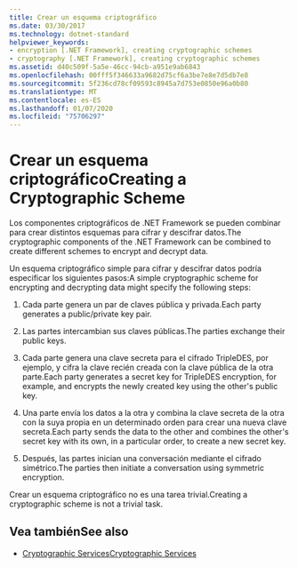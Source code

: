 ```yaml
---
title: Crear un esquema criptográfico
ms.date: 03/30/2017
ms.technology: dotnet-standard
helpviewer_keywords:
- encryption [.NET Framework], creating cryptographic schemes
- cryptography [.NET Framework], creating cryptographic schemes
ms.assetid: d40c509f-5a5e-46cc-94cb-a951e9ab6843
ms.openlocfilehash: 00fff5f346633a9682d75cf6a3be7e8e7d5db7e8
ms.sourcegitcommit: 5f236cd78cf09593c8945a7d753e0850e96a0b80
ms.translationtype: MT
ms.contentlocale: es-ES
ms.lasthandoff: 01/07/2020
ms.locfileid: "75706297"
---
```

# <a name="creating-a-cryptographic-scheme"></a><span data-ttu-id="b928e-102">Crear un esquema criptográfico</span><span class="sxs-lookup"><span data-stu-id="b928e-102">Creating a Cryptographic Scheme</span></span>
<span data-ttu-id="b928e-103">Los componentes criptográficos de .NET Framework se pueden combinar para crear distintos esquemas para cifrar y descifrar datos.</span><span class="sxs-lookup"><span data-stu-id="b928e-103">The cryptographic components of the .NET Framework can be combined to create different schemes to encrypt and decrypt data.</span></span>  
  
 <span data-ttu-id="b928e-104">Un esquema criptográfico simple para cifrar y descifrar datos podría especificar los siguientes pasos:</span><span class="sxs-lookup"><span data-stu-id="b928e-104">A simple cryptographic scheme for encrypting and decrypting data might specify the following steps:</span></span>  
  
1. <span data-ttu-id="b928e-105">Cada parte genera un par de claves pública y privada.</span><span class="sxs-lookup"><span data-stu-id="b928e-105">Each party generates a public/private key pair.</span></span>  
  
2. <span data-ttu-id="b928e-106">Las partes intercambian sus claves públicas.</span><span class="sxs-lookup"><span data-stu-id="b928e-106">The parties exchange their public keys.</span></span>  
  
3. <span data-ttu-id="b928e-107">Cada parte genera una clave secreta para el cifrado TripleDES, por ejemplo, y cifra la clave recién creada con la clave pública de la otra parte.</span><span class="sxs-lookup"><span data-stu-id="b928e-107">Each party generates a secret key for TripleDES encryption, for example, and encrypts the newly created key using the other's public key.</span></span>  
  
4. <span data-ttu-id="b928e-108">Una parte envía los datos a la otra y combina la clave secreta de la otra con la suya propia en un determinado orden para crear una nueva clave secreta.</span><span class="sxs-lookup"><span data-stu-id="b928e-108">Each party sends the data to the other and combines the other's secret key with its own, in a particular order, to create a new secret key.</span></span>  
  
5. <span data-ttu-id="b928e-109">Después, las partes inician una conversación mediante el cifrado simétrico.</span><span class="sxs-lookup"><span data-stu-id="b928e-109">The parties then initiate a conversation using symmetric encryption.</span></span>  
  
 <span data-ttu-id="b928e-110">Crear un esquema criptográfico no es una tarea trivial.</span><span class="sxs-lookup"><span data-stu-id="b928e-110">Creating a cryptographic scheme is not a trivial task.</span></span>
  
## <a name="see-also"></a><span data-ttu-id="b928e-111">Vea también</span><span class="sxs-lookup"><span data-stu-id="b928e-111">See also</span></span>

- [<span data-ttu-id="b928e-112">Cryptographic Services</span><span class="sxs-lookup"><span data-stu-id="b928e-112">Cryptographic Services</span></span>](../../../docs/standard/security/cryptographic-services.md)
